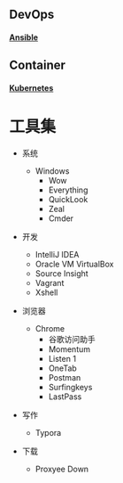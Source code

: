 ## DevOps
#### [Ansible](https://github.com/xue2zeng/cumulative/tree/master/notes/devops/ansible)

## Container
#### [Kubernetes](https://github.com/xue2zeng/cumulative/blob/master/notes/container/kubernetes)

# 工具集

* 系统
  * Windows
    * Wow
    * Everything
    * QuickLook
    * Zeal
    * Cmder
* 开发
  * IntelliJ IDEA
  * Oracle VM VirtualBox
  * Source Insight 
  * Vagrant
  * Xshell
* 浏览器
  * Chrome
    * 谷歌访问助手
    * Momentum
    * Listen 1
    * OneTab
    * Postman
    * Surfingkeys
    * LastPass

* 写作
  * Typora
* 下载
  * Proxyee Down